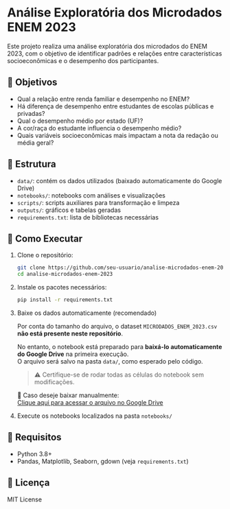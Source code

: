 # Análise Exploratória dos Microdados ENEM 2023

Este projeto realiza uma análise exploratória dos microdados do ENEM 2023, com o objetivo de identificar padrões e relações entre características socioeconômicas e o desempenho dos participantes.

## 🎯 Objetivos

- Qual a relação entre renda familiar e desempenho no ENEM?
- Há diferença de desempenho entre estudantes de escolas públicas e privadas?
- Qual o desempenho médio por estado (UF)?
- A cor/raça do estudante influencia o desempenho médio?
- Quais variáveis socioeconômicas mais impactam a nota da redação ou média geral?

## 📁 Estrutura

- `data/`: contém os dados utilizados (baixado automaticamente do Google Drive)
- `notebooks/`: notebooks com análises e visualizações
- `scripts/`: scripts auxiliares para transformação e limpeza
- `outputs/`: gráficos e tabelas geradas
- `requirements.txt`: lista de bibliotecas necessárias

## 🚀 Como Executar

1. Clone o repositório:
   ```bash
   git clone https://github.com/seu-usuario/analise-microdados-enem-2023.git
   cd analise-microdados-enem-2023
   ```

2. Instale os pacotes necessários:
   ```bash
   pip install -r requirements.txt
   ```

3. Baixe os dados automaticamente (recomendado)

   Por conta do tamanho do arquivo, o dataset `MICRODADOS_ENEM_2023.csv` **não está presente neste repositório**.

   No entanto, o notebook está preparado para **baixá-lo automaticamente do Google Drive** na primeira execução.  
   O arquivo será salvo na pasta `data/`, como esperado pelo código.

   > ⚠️ Certifique-se de rodar todas as células do notebook sem modificações.

   📎 Caso deseje baixar manualmente:  
   [Clique aqui para acessar o arquivo no Google Drive](https://drive.google.com/file/d/1ofVd75SS5366pp8vDH20YDy-3cNP502b/view?usp=sharing)

4. Execute os notebooks localizados na pasta `notebooks/`

## 🧰 Requisitos

- Python 3.8+
- Pandas, Matplotlib, Seaborn, gdown (veja `requirements.txt`)

## 📄 Licença

MIT License
